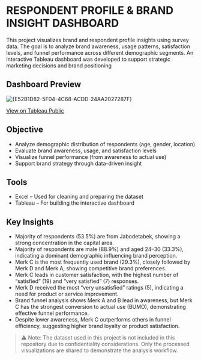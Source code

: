 # RESPONDENT PROFILE & BRAND INSIGHT DASHBOARD

This project visualizes brand and respondent profile insights using survey data. The goal is to analyze brand awareness, usage patterns, satisfaction levels, and funnel performance across different demographic segments. An interactive Tableau dashboard was developed to support strategic marketing decisions and brand positioning

## Dashboard Preview
![{E52B1D82-5F04-4C68-ACDD-24AA2027287F}](https://github.com/user-attachments/assets/84dc68f0-ab29-42dc-b142-fc8c76bb3e23)

[View on Tableau Public](https://public.tableau.com/app/profile/febri.anggi/viz/RespondentProfileBrandInsightDashboard/Dashboard1)

## Objective
- Analyze demographic distribution of respondents (age, gender, location)
- Evaluate brand awareness, usage, and satisfaction levels
- Visualize funnel performance (from awareness to actual use)
- Support brand strategy through data-driven insight

## Tools
- Excel – Used for cleaning and preparing the dataset
- Tableau – For building the interactive dashboard

## Key Insights
- Majority of respondents (53.5%) are from Jabodetabek, showing a strong concentration in the capital area.
- Majority of respondents are male (88.9%) and aged 24–30 (33.3%), indicating a dominant demographic influencing brand perception.
- Merk C is the most frequently used brand (29.3%), closely followed by Merk D and Merk A, showing competitive brand preferences.
- Merk C leads in customer satisfaction, with the highest number of “satisfied” (19) and “very satisfied” (7) responses.
- Merk D received the most “very unsatisfied” ratings (5), indicating a need for product or service improvement.
- Brand funnel analysis shows Merk A and B lead in awareness, but Merk C has the strongest conversion to actual use (BUMO), demonstrating effective funnel performance.
- Despite lower awareness, Merk C outperforms others in funnel efficiency, suggesting higher brand loyalty or product satisfaction.


> ⚠️ Note: The dataset used in this project is not included in this repository due to confidentiality considerations. 
> Only the processed visualizations are shared to demonstrate the analysis workflow.
